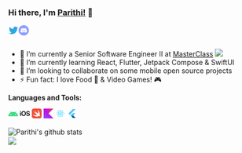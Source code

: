 ### Hi there, I'm [Parithi!](https://parithi.github.io) 👋

<a href="https://twitter.com/parithi">
  <img align="left" alt="ElamParithi Arul | Twitter" width="21px" src="https://raw.githubusercontent.com/parithi/parithi/master/assets/twitter.svg" />
</a>

<a href="https://discord.gg/NpjSP8re">
  <img align="left" alt="Parithi's Discord" width="21px" src="https://raw.githubusercontent.com/parithi/parithi/master/assets/discord-round.svg" />
</a>


<br/><br/>
- 🔭 I’m currently a Senior Software Engineer II at [MasterClass](https://www.masterclass.com/) <img height="16" src="https://i2.wp.com/blog.myoptimity.com/wp-content/uploads/2021/03/cropped-optimity-favicon.png?fit=16%2C16&ssl=1">
- 🌱 I’m currently learning React, Flutter, Jetpack Compose & SwiftUI
- 👯 I’m looking to collaborate on some mobile open source projects
- ⚡ Fun fact: I love Food 🍝 & Video Games! 🎮


**Languages and Tools:**  

<code><img height="20" src="https://raw.githubusercontent.com/github/explore/80688e429a7d4ef2fca1e82350fe8e3517d3494d/topics/android/android.png"></code>
<code><img height="20" src="https://raw.githubusercontent.com/github/explore/80688e429a7d4ef2fca1e82350fe8e3517d3494d/topics/ios/ios.png"></code>
<code><img height="20" src="https://raw.githubusercontent.com/github/explore/80688e429a7d4ef2fca1e82350fe8e3517d3494d/topics/swift/swift.png"></code>
<code><img height="20" src="https://raw.githubusercontent.com/github/explore/80688e429a7d4ef2fca1e82350fe8e3517d3494d/topics/kotlin/kotlin.png"></code>
<code><img height="20" src="https://raw.githubusercontent.com/github/explore/80688e429a7d4ef2fca1e82350fe8e3517d3494d/topics/react-native/react-native.png"></code>
<code><img height="20" src="https://raw.githubusercontent.com/github/explore/80688e429a7d4ef2fca1e82350fe8e3517d3494d/topics/flutter/flutter.png"></code>    

  <img align="center" src="https://stat-parithi.vercel.app/api?username=parithi&show_icons=true&include_all_commits=true&theme=default" alt="Parithi's github stats" />
  <br/>
  <img align="center" src="https://stat-parithi.vercel.app/api/top-langs/?username=parithi&layout=compact&theme=default" />
<!-- <img align="center" src="https://stat-parithi.vercel.app/api/pin/?username=parithi&repo=github-readme-stats&theme=material-palenight" />
  <img align="center" src="https://stat-parithi.vercel.app/api/pin/?username=parithi&repo=parithi.github.io&theme=material-palenight" /> -->  
